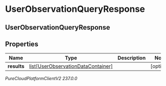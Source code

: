 # UserObservationQueryResponse

## UserObservationQueryResponse

## Properties

|Name | Type | Description | Notes|
|------------ | ------------- | ------------- | -------------|
| **results** | [list[UserObservationDataContainer]](UserObservationDataContainer) |  | [optional] |



_PureCloudPlatformClientV2 237.0.0_
